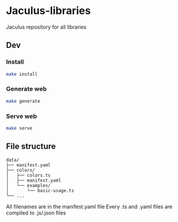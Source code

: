 # Jaculus-libraries
Jaculus repository for all libraries

## Dev

### Install

```bash
make install
```

### Generate web

```bash
make generate
```

### Serve web

```bash
make serve
```

## File structure
```
data/
├── manifest.yaml
├── colors/
│   ├── colors.ts
│   ├── manifest.yaml
│   └── examples/
│       └── basic-usage.ts
└── ...
```

All filenames are in the manifest.yaml file
Every .ts and .yaml files are compiled to .js/.json files
